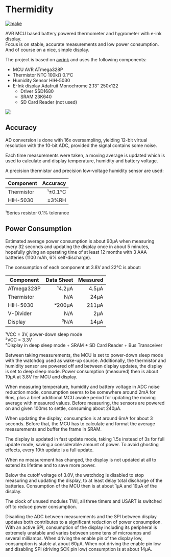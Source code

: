 # Thermidity

[![make](https://github.com/gitdode/thermidity/actions/workflows/build.yml/badge.svg)](https://github.com/gitdode/thermidity/actions/workflows/build.yml)

AVR MCU based battery powered thermometer and hygrometer with e-ink display.  
Focus is on stable, accurate measurements and low power consumption. 
And of course on a nice, simple display.

The project is based on [avrink](https://github.com/gitdode/avrink) and uses the
following components:

* MCU AVR ATmega328P
* Thermistor NTC 100kΩ 0.1°C
* Humidity Sensor HIH-5030
* E-Ink display Adafruit Monochrome 2.13" 250x122
    * Driver SSD1680
    * SRAM 23K640
    * SD Card Reader (not used) 

<img src="https://luniks.net/other/Thermidity/Thermidity-07.jpg"/>

## Accuracy

AD conversion is done with 16x oversampling, yielding 12-bit virtual resolution 
with the 10-bit ADC, provided the signal contains some noise.

Each time measurements were taken, a moving average is updated which is used to 
calculate and display temperature, humidity and battery voltage.

A precision thermistor and precision low-voltage humidity sensor are used:

| Component  | Accuracy |
|------------|---------:|
| Thermistor |  ¹±0.1°C |
| HIH-5030   |    ±3%RH |

¹Series resistor 0.1% tolerance

## Power Consumption

Estimated average power consumption is about 90µA when measuring every 32 
seconds and updating the display once in about 5 minutes, hopefully giving an
operating time of at least 12 months with 3 AAA batteries (1100 mAh, 6% 
self-discharge). 

The consumption of each component at 3.8V and 22°C is about:

| Component  | Data Sheet | Measured |
|------------|-----------:|---------:|
| ATmega328P |     ¹4.2µA |    4.5µA |
| Thermistor |        N/A |     24µA |
| HIH-5030   |     ²200µA |    211µA |
| V-Divider  |        N/A |      2µA |
| Display    |       ³N/A |     14µA |

¹VCC = 3V, power-down sleep mode  
²VCC = 3.3V  
³Display in deep sleep mode + SRAM + SD Card Reader + Bus Transceiver  

Between taking measurements, the MCU is set to power-down sleep mode with the
watchdog used as wake-up source. Additionally, the thermistor and humidity 
sensor are powered off and between display updates, the display is set to deep 
sleep mode. Power consumption (measured) then is about 19µA at 3.8V for MCU 
and display.  

When measuring temperature, humidity and battery voltage in ADC noise reduction 
mode, consumption seems to be somewhere around 2mA for 6ms, plus a brief 
additional MCU awake period for updating the moving average with measured 
values. Before measuring, the sensors are powered on and given 100ms to settle, 
consuming about 240µA.

When updating the display, consumption is at around 6mA for about 3 seconds. 
Before that, the MCU has to calculate and format the average measurements and 
buffer the frame in SRAM.

The display is updated in fast update mode, taking 1.5s instead of 3s for full 
update mode, saving a considerable amount of power. To avoid ghosting effects, 
every 10th update is a full update.

When no measurement has changed, the display is not updated at all to extend its 
lifetime and to save more power.

Below the cutoff voltage of 3.0V, the watchdog is disabled to stop measuring and
updating the display, to at least delay total discharge of the batteries.
Consumption of the MCU then is at about 1µA and 19µA of the display.

The clock of unused modules TWI, all three timers and USART is switched off to 
reduce power consumption.

Disabling the ADC between measurements and the SPI between display updates both 
contributes to a significant reduction of power consumption. With an active SPI, 
consumption of the display including its peripheral is extremely unstable and 
varies between some tens of microamps and several milliamps. When driving the 
enable pin of the display low, consumption is stable at about 60µA. When not 
driving the enable pin low and disabling SPI (driving SCK pin low) consumption 
is at about 14µA.
